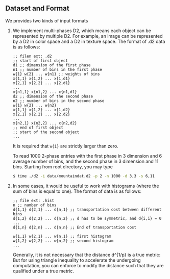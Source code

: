 ## Dataset and Format
We provides two kinds of input formats

1. We implement multi-phases D2, which means each object can be represented
   by multiple D2. For example, an image can be represented by a D2 in color
   space and a D2 in texture space. The format of .d2 data is as follows:
   ```emacs-lisp
   ;; filen ext: .d2
   ;; start of first object
   d1 ;; dimension of the first phase
   n1 ;; number of bins in the first phase
   w{1} w{2} ... w{n1} ;; weights of bins
   x{1,1} x{1,2} ... x{1,d1}
   x{2,1} x{2,2} ... x{2,d1}
   ...
   x{n1,1} x{n1,2} ... x{n1,d1}
   d2 ;; dimension of the second phase
   n2 ;; number of bins in the second phase
   w{1} w{2} ... w{n2} 
   x{1,1} x{1,2} ... x{1,d2}
   x{2,1} x{2,2} ... x{2,d2}
   ...
   x{n2,1} x{n2,2} ... x{n2,d2}
   ;; end of first object
   ;; start of the second object
   ...
   ```
   It is required that `w{i}` are strictly larger than zero.
   
   To read 1000 2-phase entries with the first phase in 3 dimension
   and 6 average number of bins, and the second phase  in 3 dimension
   and 11 bins. Starting from root directory, you may type
   ```bash
   $ time ./d2 -i data/mountaindat.d2 -p 2 -n 1000 -d 3,3 -s 6,11
   ```
2. In some cases, it would be useful to work with histograms (where the sum
   of bins is equal to one). The format of data is as follows:

   ```emacs-lisp
   ;; file ext: .hist
   n ;; number of bins
   d{1,1} d{2,1} ... d{n,1} ;; transportation cost between different bins
   d{1,2} d{2,2} ... d{n,2} ;; d has to be symmetric, and d{i,i} = 0
   ...
   d{1,n} d{2,n} ... d{n,n} ;; End of transportation cost

   w{1,1} w{2,1} ... w{n,1} ;; first histogram
   w{1,2} w{2,2} ... w{n,2} ;; second histogram
   ...
   
   ```
   Generally, it is not necessary that the distance d^{1/p} is a true metric:
   But for using triangle inequality to accelerate the undergoing computation,
   you can enforce to modify the distance such that they are qualified under
   a true metric. 
